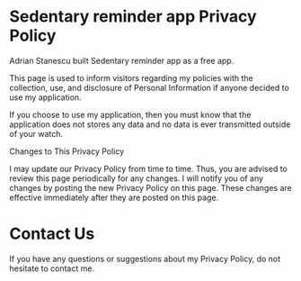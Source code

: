 # Sedentary reminder app Privacy Policy

Adrian Stanescu built Sedentary reminder app as a free app.

This page is used to inform visitors regarding my policies with the collection, use, and disclosure of Personal Information if anyone decided to use my application.

If you choose to use my application, then you must know that the application does not stores any data and no data is ever transmitted outside of your watch.

Changes to This Privacy Policy

I may update our Privacy Policy from time to time. Thus, you are advised to review this page periodically for any changes. I will notify you of any changes by posting the new Privacy Policy on this page. These changes are effective immediately after they are posted on this page.

# Contact Us

If you have any questions or suggestions about my Privacy Policy, do not hesitate to contact me.
